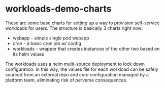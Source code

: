 # workloads-demo-charts

These are some base charts for setting up a way to provision self-service workloads for users. The structure is basically 3 charts right now:

* webapp - simple single pod webapp
* cron - a basic cron job w/ config
* workloads - wrapper that creates instances of the other two based on its helm values

The workloads uses a helm multi-source deployment to lock down configuration. In this way, the values file for each workload can be safely sourced from an external repo and core configuration managed by a platform team, eliminating risk of perverse consequences.
